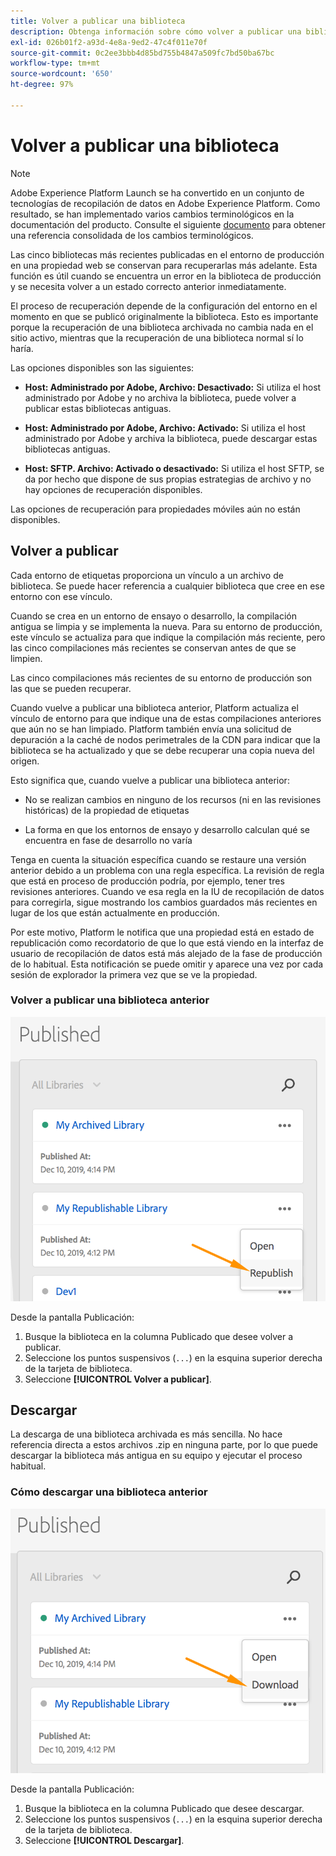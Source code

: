 ```yaml
---
title: Volver a publicar una biblioteca
description: Obtenga información sobre cómo volver a publicar una biblioteca de etiquetas anterior en Adobe Experience Platform.
exl-id: 026b01f2-a93d-4e8a-9ed2-47c4f011e70f
source-git-commit: 0c2ee3bbb4d85bd755b4847a509fc7bd50ba67bc
workflow-type: tm+mt
source-wordcount: '650'
ht-degree: 97%

---
```


# Volver a publicar una biblioteca

>[!NOTE]
>
>Adobe Experience Platform Launch se ha convertido en un conjunto de tecnologías de recopilación de datos en Adobe Experience Platform. Como resultado, se han implementado varios cambios terminológicos en la documentación del producto. Consulte el siguiente [documento](../../term-updates.md) para obtener una referencia consolidada de los cambios terminológicos.

Las cinco bibliotecas más recientes publicadas en el entorno de producción en una propiedad web se conservan para recuperarlas más adelante. Esta función es útil cuando se encuentra un error en la biblioteca de producción y se necesita volver a un estado correcto anterior inmediatamente.

El proceso de recuperación depende de la configuración del entorno en el momento en que se publicó originalmente la biblioteca. Esto es importante porque la recuperación de una biblioteca archivada no cambia nada en el sitio activo, mientras que la recuperación de una biblioteca normal sí lo haría.

Las opciones disponibles son las siguientes:

* **Host: Administrado por Adobe, Archivo: Desactivado:** Si utiliza el host administrado por Adobe y no archiva la biblioteca, puede volver a publicar estas bibliotecas antiguas.

* **Host: Administrado por Adobe, Archivo: Activado:** Si utiliza el host administrado por Adobe y archiva la biblioteca, puede descargar estas bibliotecas antiguas.

* **Host: SFTP. Archivo: Activado o desactivado:** Si utiliza el host SFTP, se da por hecho que dispone de sus propias estrategias de archivo y no hay opciones de recuperación disponibles.

Las opciones de recuperación para propiedades móviles aún no están disponibles.

## Volver a publicar

Cada entorno de etiquetas proporciona un vínculo a un archivo de biblioteca. Se puede hacer referencia a cualquier biblioteca que cree en ese entorno con ese vínculo.

Cuando se crea en un entorno de ensayo o desarrollo, la compilación antigua se limpia y se implementa la nueva. Para su entorno de producción, este vínculo se actualiza para que indique la compilación más reciente, pero las cinco compilaciones más recientes se conservan antes de que se limpien.

Las cinco compilaciones más recientes de su entorno de producción son las que se pueden recuperar.

Cuando vuelve a publicar una biblioteca anterior, Platform actualiza el vínculo de entorno para que indique una de estas compilaciones anteriores que aún no se han limpiado.  Platform también envía una solicitud de depuración a la caché de nodos perimetrales de la CDN para indicar que la biblioteca se ha actualizado y que se debe recuperar una copia nueva del origen.

Esto significa que, cuando vuelve a publicar una biblioteca anterior:

* No se realizan cambios en ninguno de los recursos (ni en las revisiones históricas) de la propiedad de etiquetas

* La forma en que los entornos de ensayo y desarrollo calculan qué se encuentra en fase de desarrollo no varía

Tenga en cuenta la situación específica cuando se restaure una versión anterior debido a un problema con una regla específica. La revisión de regla que está en proceso de producción podría, por ejemplo, tener tres revisiones anteriores. Cuando ve esa regla en la IU de recopilación de datos para corregirla, sigue mostrando los cambios guardados más recientes en lugar de los que están actualmente en producción.

Por este motivo, Platform le notifica que una propiedad está en estado de republicación como recordatorio de que lo que está viendo en la interfaz de usuario de recopilación de datos está más alejado de la fase de producción de lo habitual. Esta notificación se puede omitir y aparece una vez por cada sesión de explorador la primera vez que se ve la propiedad.

### Volver a publicar una biblioteca anterior

![Volver a publicar una biblioteca](images/retrieve_republish.png)

Desde la pantalla Publicación:

1. Busque la biblioteca en la columna Publicado que desee volver a publicar.
1. Seleccione los puntos suspensivos (`...`) en la esquina superior derecha de la tarjeta de biblioteca.
1. Seleccione **[!UICONTROL Volver a publicar]**.

## Descargar

La descarga de una biblioteca archivada es más sencilla. No hace referencia directa a estos archivos .zip en ninguna parte, por lo que puede descargar la biblioteca más antigua en su equipo y ejecutar el proceso habitual.

### Cómo descargar una biblioteca anterior

![Descargar una biblioteca](images/retrieve_download.png)

Desde la pantalla Publicación:

1. Busque la biblioteca en la columna Publicado que desee descargar.
1. Seleccione los puntos suspensivos (`...`) en la esquina superior derecha de la tarjeta de biblioteca.
1. Seleccione **[!UICONTROL Descargar]**.
